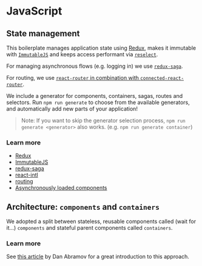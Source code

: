 # JavaScript

## State management

This boilerplate manages application state using [Redux](redux.md), makes it
immutable with [`ImmutableJS`](immutablejs.md) and keeps access performant
via [`reselect`](reselect.md).

For managing asynchronous flows (e.g. logging in) we use [`redux-saga`](redux-saga.md).

For routing, we use [`react-router` in combination with `connected-react-router`](routing.md).

We include a generator for components, containers, sagas, routes and selectors.
Run `npm run generate` to choose from the available generators, and automatically
add new parts of your application!

> Note: If you want to skip the generator selection process,
> `npm run generate <generator>` also works. (e.g. `npm run generate container`)

### Learn more

- [Redux](redux.md)
- [ImmutableJS](immutablejs.md)
- [redux-saga](redux-saga.md)
- [react-intl](i18n.md)
- [routing](routing.md)
- [Asynchronously loaded components](async-components.md)

## Architecture: `components` and `containers`

We adopted a split between stateless, reusable components called (wait for it...)
`components` and stateful parent components called `containers`.

### Learn more

See [this article](https://medium.com/@dan_abramov/smart-and-dumb-components-7ca2f9a7c7d0)
by Dan Abramov for a great introduction to this approach.
